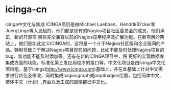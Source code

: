icinga-cn
=========

icinga中文化与集成
ICINGA项目是由Michael Luebben、HendrikB?cker和JoergLinge等人发起的，他们都是现有的Nagios项目社区委员会的成员，他们承诺，新的开源项 目将完全兼容以前的Nagios应用程序及扩展功能。在新项目的网站上，他们是如此定义ICINGA的，这将是一个介于Nagios社区版和企业版间的产 品。特别将致力于解决Nagios项目现在的问题，比如不能及时处理Nagios项目的bug、新功能不能及时添加等。还有在新的ICINGA项目中，将 更好的实现数据库集成方面的功能，标准化第三发应用程序的接口等。中文化项目是由Icinga中文化项目组，基于icinga(http://www.icinga.com)基础上，并在此基础上针对中文需求进行优化及修改，同时集成nagiosgraph或pnp4nagios绘图，包括简体中文、繁体中文（计划）,界面以及生成的图像都已中文化。
